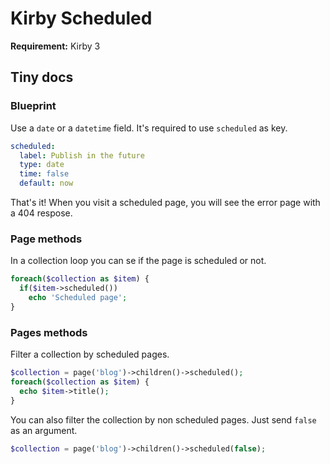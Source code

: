 # Kirby Scheduled

**Requirement:** Kirby 3

## Tiny docs

### Blueprint

Use a `date` or a `datetime` field. It's required to use `scheduled` as key.

```yaml
scheduled:
  label: Publish in the future
  type: date
  time: false
  default: now
```

That's it! When you visit a scheduled page, you will see the error page with a 404 respose.

### Page methods

In a collection loop you can se if the page is scheduled or not.

```php
foreach($collection as $item) {
  if($item->scheduled())
    echo 'Scheduled page';
}
```

### Pages methods

Filter a collection by scheduled pages.

```php
$collection = page('blog')->children()->scheduled();
foreach($collection as $item) {
  echo $item->title();
}
```

You can also filter the collection by non scheduled pages. Just send `false` as an argument.

```php
$collection = page('blog')->children()->scheduled(false);
```